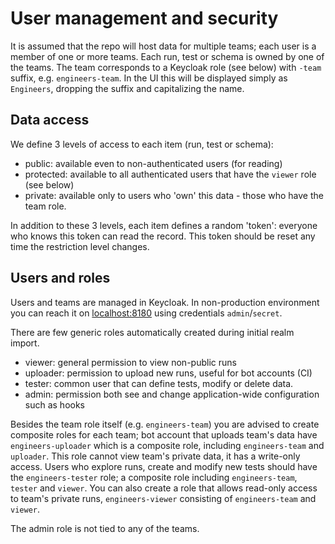 # User management and security

It is assumed that the repo will host data for multiple teams; each user is a member of one or more teams.
Each run, test or schema is owned by one of the teams. The team corresponds to a Keycloak role (see below) with `-team` suffix, e.g. `engineers-team`. In the UI this will be displayed simply as `Engineers`, dropping the suffix and capitalizing the name.

## Data access

We define 3 levels of access to each item (run, test or schema):
* public: available even to non-authenticated users (for reading)
* protected: available to all authenticated users that have the `viewer` role (see below)
* private: available only to users who 'own' this data - those who have the team role.

In addition to these 3 levels, each item defines a random 'token': everyone who knows this token can read the record.
This token should be reset any time the restriction level changes.

## Users and roles

Users and teams are managed in Keycloak. In non-production environment you can reach it on [localhost:8180](http://localhost:8180/) using credentials `admin`/`secret`.

There are few generic roles automatically created during initial realm import.

* viewer: general permission to view non-public runs
* uploader: permission to upload new runs, useful for bot accounts (CI)
* tester: common user that can define tests, modify or delete data.
* admin: permission both see and change application-wide configuration such as hooks

Besides the team role itself (e.g. `engineers-team`) you are advised to create composite roles for each team; bot account that uploads team's data have `engineers-uploader` which is a composite role, including `engineers-team` and `uploader`. This role cannot view team's private data, it has a write-only access.
Users who explore runs, create and modify new tests should have the `engineers-tester` role; a composite role including `engineers-team`, `tester` and `viewer`.
You can also create a role that allows read-only access to team's private runs, `engineers-viewer` consisting of `engineers-team` and `viewer`.

The admin role is not tied to any of the teams.
